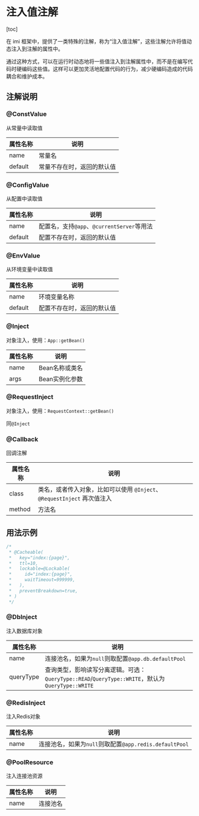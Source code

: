 # 注入值注解

[toc]

在 imi 框架中，提供了一类特殊的注解，称为“注入值注解”，这些注解允许将值动态注入到注解的属性中。

通过这种方式，可以在运行时动态地将一些值注入到注解属性中，而不是在编写代码时硬编码这些值。这样可以更加灵活地配置代码的行为，减少硬编码造成的代码耦合和维护成本。

## 注解说明

### @ConstValue

从常量中读取值

| 属性名称 | 说明 |
| ------------ | ------------ 
| name | 常量名 |
| default | 常量不存在时，返回的默认值 |

### @ConfigValue

从配置中读取值

| 属性名称 | 说明 |
| ------------ | ------------ 
| name | 配置名，支持`@app`、`@currentServer`等用法 |
| default | 配置不存在时，返回的默认值 |

### @EnvValue

从环境变量中读取值

| 属性名称 | 说明 |
| ------------ | ------------ 
| name | 环境变量名称 |
| default | 配置不存在时，返回的默认值 |

### @Inject

对象注入，使用：`App::getBean()`

| 属性名称 | 说明 |
| ------------ | ------------ 
| name | Bean名称或类名 |
| args | Bean实例化参数 |

### @RequestInject

对象注入，使用：`RequestContext::getBean()`

同`@Inject`

### @Callback

回调注解

| 属性名称 | 说明 |
| ------------ | ------------ 
| class | 类名，或者传入对象，比如可以使用 `@Inject`、`@RequestInject` 再次值注入 |
| method | 方法名 |

## 用法示例

```php
/*
 * @Cacheable(
 *   key="index:{page}",
 *   ttl=10,
 *   lockable=@Lockable(
 *     id="index:{page}",
 *     waitTimeout=999999,
 *   ),
 *   preventBreakdown=true,
 * )
 */
```

### @DbInject

注入数据库对象

| 属性名称 | 说明 |
| ------------ | ------------ 
| name | 连接池名，如果为`null`则取配置`@app.db.defaultPool` |
| queryType | 查询类型，影响读写分离逻辑。可选：`QueryType::READ`/`QueryType::WRITE`，默认为`QueryType::WRITE` |

### @RedisInject

注入Redis对象

| 属性名称 | 说明 |
| ------------ | ------------ 
| name | 连接池名，如果为`null`则取配置`@app.redis.defaultPool` |

### @PoolResource

注入连接池资源

| 属性名称 | 说明 |
| ------------ | ------------ 
| name | 连接池名 |

